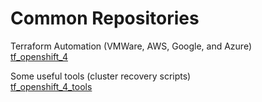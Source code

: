 # Common Repositories

Terraform Automation (VMWare, AWS, Google, and Azure)  
[tf_openshift_4](https://github.ibm.com/ICP-DevOps/tf_openshift_4)

Some useful tools (cluster recovery scripts)  
[tf_openshift_4_tools](https://github.ibm.com/ICP-DevOps/tf_openshift_4_tools)
